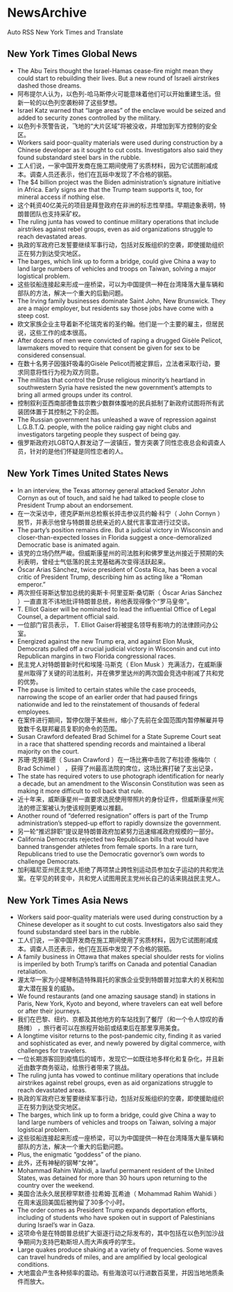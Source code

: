 # NewsArchive
Auto RSS New York Times and Translate

## New York Times Global News
* The Abu Teirs thought the Israel-Hamas cease-fire might mean they could start to rebuilding their lives. But a new round of Israeli airstrikes dashed those dreams.
* 阿布提尔人认为，以色列-哈马斯停火可能意味着他们可以开始重建生活。但新一轮的以色列空袭粉碎了这些梦想。
* Israel Katz warned that “large areas” of the enclave would be seized and added to security zones controlled by the military.
* 以色列卡茨警告说，飞地的“大片区域”将被没收，并增加到军方控制的安全区。
* Workers said poor-quality materials were used during construction by a Chinese developer as it sought to cut costs. Investigators also said they found substandard steel bars in the rubble.
* 工人们说，一家中国开发商在施工期间使用了劣质材料，因为它试图削减成本。调查人员还表示，他们在瓦砾中发现了不合格的钢筋。
* The $4 billion project was the Biden administration’s signature initiative in Africa. Early signs are that the Trump team supports it, too, for mineral access if nothing else.
* 这个耗资40亿美元的项目是拜登政府在非洲的标志性举措。早期迹象表明，特朗普团队也支持采矿权。
* The ruling junta has vowed to continue military operations that include airstrikes against rebel groups, even as aid organizations struggle to reach devastated areas.
* 执政的军政府已发誓要继续军事行动，包括对反叛组织的空袭，即使援助组织正在努力到达受灾地区。
* The barges, which link up to form a bridge, could give China a way to land large numbers of vehicles and troops on Taiwan, solving a major logistical problem.
* 这些驳船连接起来形成一座桥梁，可以为中国提供一种在台湾降落大量车辆和部队的方法，解决一个重大的后勤问题。
* The Irving family businesses dominate Saint John, New Brunswick. They are a major employer, but residents say those jobs have come with a steep cost.
* 欧文家族企业主导着新不伦瑞克省的圣约翰。他们是一个主要的雇主，但居民说，这些工作的成本很高。
* After dozens of men were convicted of raping a drugged Gisèle Pelicot, lawmakers moved to require that consent be given for sex to be considered consensual.
* 在数十名男子因强奸吸毒的Gisèle Pelicot而被定罪后，立法者采取行动，要求同意将性行为视为双方同意。
* The militias that control the Druse religious minority’s heartland in southwestern Syria have resisted the new government’s attempts to bring all armed groups under its control.
* 控制叙利亚西南部德鲁兹宗教少数群体腹地的民兵抵制了新政府试图将所有武装团体置于其控制之下的企图。
* The Russian government has unleashed a wave of repression against L.G.B.T.Q. people, with the police raiding gay night clubs and investigators targeting people they suspect of being gay.
* 俄罗斯政府对LGBTQ人群发动了一波镇压，警方突袭了同性恋夜总会和调查人员，针对的是他们怀疑是同性恋者的人。

## New York Times United States News
* In an interview, the Texas attorney general attacked Senator John Cornyn as out of touch, and said he had talked to people close to President Trump about an endorsement.
* 在一次采访中，德克萨斯州总检察长抨击参议员约翰·科宁（ John Cornyn ）脱节，并表示他曾与特朗普总统亲近的人就代言事宜进行过交谈。
* The party’s position remains dire. But a judicial victory in Wisconsin and closer-than-expected losses in Florida suggest a once-demoralized Democratic base is animated again.
* 该党的立场仍然严峻。但威斯康星州的司法胜利和佛罗里达州接近于预期的失利表明，曾经士气低落的民主党基础再次变得活跃起来。
* Óscar Arias Sánchez, twice president of Costa Rica, has been a vocal critic of President Trump, describing him as acting like a “Roman emperor.”
* 两次担任哥斯达黎加总统的奥斯卡·阿里亚斯·桑切斯（ Óscar Arias Sánchez ）一直直言不讳地批评特朗普总统，称他表现得像个“罗马皇帝”。
* T. Elliot Gaiser will be nominated to lead the influential Office of Legal Counsel, a department official said.
* 一位部门官员表示， T. Elliot Gaiser将被提名领导有影响力的法律顾问办公室。
* Energized against the new Trump era, and against Elon Musk, Democrats pulled off a crucial judicial victory in Wisconsin and cut into Republican margins in two Florida congressional races.
* 民主党人对特朗普新时代和埃隆·马斯克（ Elon Musk ）充满活力，在威斯康星州取得了关键的司法胜利，并在佛罗里达州的两次国会竞选中削减了共和党的优势。
* The pause is limited to certain states while the case proceeds, narrowing the scope of an earlier order that had paused firings nationwide and led to the reinstatement of thousands of federal employees.
* 在案件进行期间，暂停仅限于某些州，缩小了先前在全国范围内暂停解雇并导致数千名联邦雇员复职的命令的范围。
* Susan Crawford defeated Brad Schimel for a State Supreme Court seat in a race that shattered spending records and maintained a liberal majority on the court.
* 苏珊·克劳福德（ Susan Crawford ）在一场比赛中击败了布拉德·施梅尔（ Brad Schimel ） ，获得了州最高法院的席位，这场比赛打破了支出记录，
* The state has required voters to use photograph identification for nearly a decade, but an amendment to the Wisconsin Constitution was seen as making it more difficult to roll back that rule.
* 近十年来，威斯康星州一直要求选民使用带照片的身份证件，但威斯康星州宪法的修正案被认为使该规则更难以推翻。
* Another round of “deferred resignation” offers is part of the Trump administration’s stepped-up effort to rapidly downsize the government.
* 另一轮“推迟辞职”提议是特朗普政府加紧努力迅速缩减政府规模的一部分。
* California Democrats rejected two Republican bills that would have banned transgender athletes from female sports. In a rare turn, Republicans tried to use the Democratic governor’s own words to challenge Democrats.
* 加利福尼亚州民主党人拒绝了两项禁止跨性别运动员参加女子运动的共和党法案。在罕见的转变中，共和党人试图用民主党州长自己的话来挑战民主党人。

## New York Times Asia News
* Workers said poor-quality materials were used during construction by a Chinese developer as it sought to cut costs. Investigators also said they found substandard steel bars in the rubble.
* 工人们说，一家中国开发商在施工期间使用了劣质材料，因为它试图削减成本。调查人员还表示，他们在瓦砾中发现了不合格的钢筋。
* A family business in Ottawa that makes special shoulder rests for violins is imperiled by both Trump’s tariffs on Canada and potential Canadian retaliation.
* 渥太华一家为小提琴制造特殊肩托的家族企业受到特朗普对加拿大的关税和加拿大潜在报复的威胁。
* We found restaurants (and one amazing sausage stand) in stations in Paris, New York, Kyoto and beyond, where travelers can eat well before or after their journeys.
* 我们在巴黎、纽约、京都及其他地方的车站找到了餐厅（和一个令人惊叹的香肠摊） ，旅行者可以在旅程开始前或结束后在那里享用美食。
* A longtime visitor returns to the post-pandemic city, finding it as varied and sophisticated as ever, and newly powered by digital commerce, with challenges for travelers.
* 一位长期游客回到疫情后的城市，发现它一如既往地多样化和复杂化，并且新近由数字商务驱动，给旅行者带来了挑战。
* The ruling junta has vowed to continue military operations that include airstrikes against rebel groups, even as aid organizations struggle to reach devastated areas.
* 执政的军政府已发誓要继续军事行动，包括对反叛组织的空袭，即使援助组织正在努力到达受灾地区。
* The barges, which link up to form a bridge, could give China a way to land large numbers of vehicles and troops on Taiwan, solving a major logistical problem.
* 这些驳船连接起来形成一座桥梁，可以为中国提供一种在台湾降落大量车辆和部队的方法，解决一个重大的后勤问题。
* Plus, the enigmatic “goddess” of the piano.
* 此外，还有神秘的钢琴“女神”。
* Mohammad Rahim Wahidi, a lawful permanent resident of the United States, was detained for more than 30 hours upon returning to the country over the weekend.
* 美国合法永久居民穆罕默德·拉希姆·瓦希迪（ Mohammad Rahim Wahidi ）在周末返回美国后被拘留了30多个小时。
* The order comes as President Trump expands deportation efforts, including of students who have spoken out in support of Palestinians during Israel’s war in Gaza.
* 这项命令是在特朗普总统扩大驱逐行动之际发布的，其中包括在以色列加沙战争期间为支持巴勒斯坦人而大声疾呼的学生。
* Large quakes produce shaking at a variety of frequencies. Some waves can travel hundreds of miles, and are amplified by local geological conditions.
* 大地震会产生各种频率的震动。有些海浪可以行进数百英里，并因当地地质条件而放大。

